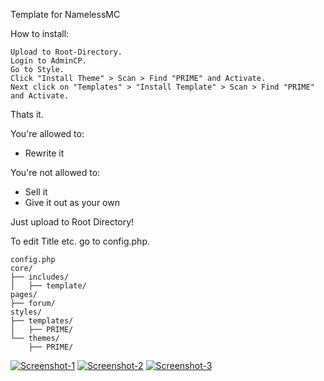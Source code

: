 Template for NamelessMC

How to install:

    Upload to Root-Directory.
    Login to AdminCP.
    Go to Style.
    Click "Install Theme" > Scan > Find "PRIME" and Activate.
    Next click on "Templates" > "Install Template" > Scan > Find "PRIME" and Activate.

Thats it.

You're allowed to:
- Rewrite it

You're not allowed to:
- Sell it
- Give it out as your own

Just upload to Root Directory!

To edit Title etc. go to config.php.

```
config.php
core/
├── includes/
│   ├── template/
pages/
├── forum/
styles/
├── templates/
│   ├── PRIME/
└── themes/
    ├── PRIME/
```

[![Screenshot-1](https://i.imgur.com/dnus9Qz.jpg)](#)
[![Screenshot-2](https://i.imgur.com/IMk4zuU.jpg)](#)
[![Screenshot-3](https://i.imgur.com/s0q6hwU.jpg)](#)
